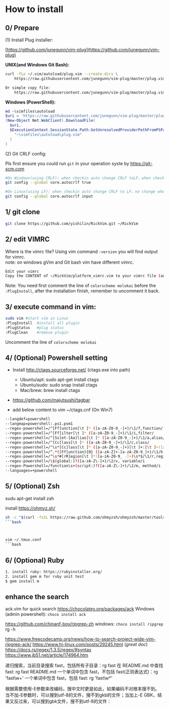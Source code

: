 # How to install

## 0/ Prepare

(1) Install Plug installer:

[https://github.com/junegunn/vim-plug](https://github.com/junegunn/vim-plug)

**UNIX(and Windows Git Bash):**
```bash
curl -fLo ~/.vim/autoload/plug.vim --create-dirs \
    https://raw.githubusercontent.com/junegunn/vim-plug/master/plug.vim

Or simple copy file:
    https://raw.githubusercontent.com/junegunn/vim-plug/master/plug.vim save as file ~/.vim/autoload/plug.vim
```

**Windows (PowerShell):**
``` powershell
md ~\vimfiles\autoload
$uri = 'https://raw.githubusercontent.com/junegunn/vim-plug/master/plug.vim'
(New-Object Net.WebClient).DownloadFile(
  $uri,
  $ExecutionContext.SessionState.Path.GetUnresolvedProviderPathFromPSPath(
    "~\vimfiles\autoload\plug.vim"
  )
)
```

(2) Git CRLF config:

Pls first ensure you could run `git` in your operation syste by https://git-scm.com

```bash
#On Windows(using CRLF): when checkin auto change CRLF toLF，when checkout auto change LF to CRLF
git config --global core.autocrlf true

#On Linux(using LF): when checkin auto change CRLF to LF，no change when checkout
git config --global core.autocrlf input
```

## 1/ git clone
```bash
git clone https://github.com/yishilin/RickVim.git ~/RickVim
```

## 2/ edit VIMRC
Where is the vimrc file? Using vim command `:version` you will find output for vimrc.<br>
note: on windows gVim and Git bash vim have different vimrc.

```bash
Edit your vimrc
Copy the CONTENT of ~/RickVim/platform_vimrc.vim to your vimrc file (and change per your need)
```
Note:
You need first comment the line of `colorscheme molokai` before the `:PlugInstall`,
after the installation finish, remember to uncomment it back.


## 3/ execute command in vim:
```bash
sudo vim #start vim in Linux
:PlugInstall  #install all plugin
:PlugStatus   #plug status
:PlugClean    #remove plugin
```

Uncomment the line of `colorscheme molokai`

## 4/ (Optional) Powershell setting

* Install http://ctags.sourceforge.net/ (ctags.exe into path)
  * Ubuntu/apt: sudo apt-get install ctags
  * Ubuntu/sudo: sudo snap install ctags
  * Mac/brew: brew install ctags

* https://github.com/majutsushi/tagbar
* add below content to vim ~/ctags.cnf (On Win7)

```bash
--langdef=powershell
--langmap=powershell:.ps1.psm1
--regex-powershell=/^[Ff]unction[\t ]* ([a-zA-Z0-9_-]+)/\1/f,function/
--regex-powershell=/^[Ff]ilter[\t ]* ([a-zA-Z0-9_-]+)/\1/i,filter/
--regex-powershell=/^[Ss]et-[Aa]lias[\t ]* ([a-zA-Z0-9_-]+)/\1/a,alias/
--regex-powershell=/^[Cc]lass[\t ]* ([a-zA-Z0-9_-]+)/\1/c,class/
--regex-powershell=/^\s*[Cc]lass[\t ]* ([a-zA-Z0-9_-]+)[\t ]+:[\t ]+([a-zA-Z0-9_-]+)/\1 : \2/d,class inherited/
--regex-powershell=/^.*([Ff]unction){0} ([a-zA-Z]+-[a-zA-Z0-9_]+)/\1/h,functionCall/
--regex-powershell=/^\s*#[rR]egion[\t ]*([a-zA-Z0-9_ -]+)\s*$/\1/r,region/
--regex-powershell=/\$(global:)?([a-zA-Z\-]+)/\2/v, variable/i
--regex-Powershell=/function\s+(script:)?([a-zA-Z\-]+)/\2/m, method/i
--languages=+powershell

```

## 5/ (Optional) Zsh
sudu apt-get install zsh

install https://ohmyz.sh/
```bash
sh -c "$(curl -fsSL https://raw.github.com/ohmyzsh/ohmyzsh/master/tools/install.sh)"
```bash



vim ~/.tmux.conf
```bash

```



## 6/ (Optional) Ruby

```bash
1. install ruby: https://rubyinstaller.org/
2. install gem m for ruby unit test
$ gem install m
```

## enhance the search
ack.vim for quick search
https://chocolatey.org/packages/ack
Windows (admin powershell): `choco install ack`

https://github.com/chinanf-boy/ripgrep-zh
windows: `choco install ripgrep`
rg -h

https://www.freecodecamp.org/news/how-to-search-project-wide-vim-ripgrep-ack/
https://www.hi-linux.com/posts/29245.html (*great doc*)
https://docs.rs/regex/1.3.5/regex/#syntax  
https://www.jb51.net/article/174964.htm

递归搜索，当前目录搜索 fast，包括所有子目录：rg fast
在 README.md 中查找 fast: rg fast README.md
一个单词中包含 fast，不包括 fast(正则表达式)：rg 'fast\w+'
一个单词中包含 fast，包括 fast: rg 'fast\w*'


根据需要使用-E参数来改编码，搜中文时更是如此，如果编码不对根本搜不到。 当不加-E参数时，可以搜到utf-8的文件，搜不到gkb的文件；当加上-E GBK，结果又反过来，可以搜到gbk文件，搜不到utf-8的文件：

